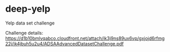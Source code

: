 # deep-yelp
Yelp data set challenge

Challenge details:
https://d1b10bmlvqabco.cloudfront.net/attach/ik3j9ns89ux6vp/gxjojd6rfmg22j/ik4jbuh5u2u4/ADSAAdvancedDatasetChallenge.pdf


